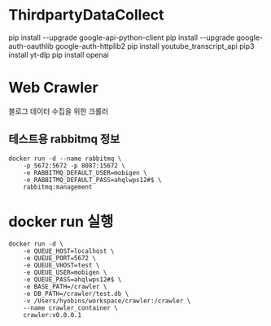 # ThirdpartyDataCollect

pip install --upgrade google-api-python-client
pip install --upgrade google-auth-oauthlib google-auth-httplib2
pip install youtube_transcript_api
pip3 install yt-dlp
pip install openai

# Web Crawler
블로그 데이터 수집을 위한 크롤러


## 테스트용 rabbitmq 정보

```shell
docker run -d --name rabbitmq \
    -p 5672:5672 -p 8087:15672 \
    -e RABBITMQ_DEFAULT_USER=mobigen \
    -e RABBITMQ_DEFAULT_PASS=ahqlwps12#$ \
    rabbitmq:management
```


# docker run 실행
```shell
docker run -d \
    -e QUEUE_HOST=localhost \
    -e QUEUE_PORT=5672 \
    -e QUEUE_VHOST=test \
    -e QUEUE_USER=mobigen \
    -e QUEUE_PASS=ahqlwps12#$ \
    -e BASE_PATH=/crawler \
    -e DB_PATH=/crawler/test.db \
    -v /Users/hyobins/workspace/crawler:/crawler \
    --name crawler_container \
    crawler:v0.0.0.1
```